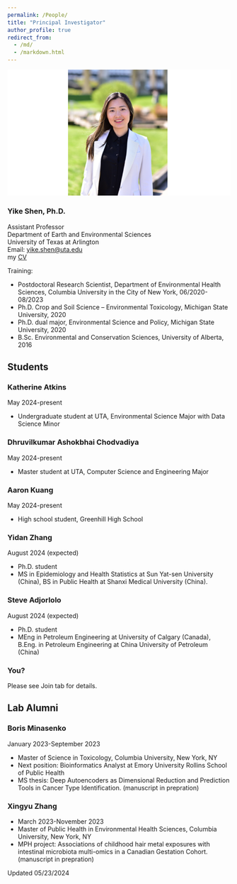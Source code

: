 ```yaml
---
permalink: /People/
title: "Principal Investigator"
author_profile: true
redirect_from: 
  - /md/
  - /markdown.html
---
```


![](webpeopleme.png)

### Yike Shen, Ph.D.
Assistant Professor \
Department of Earth and Environmental Sciences \
University of Texas at Arlington \
Email: yike.shen@uta.edu \
my [CV](https://github.com/YikeShen/Shen-Yike_CV/blob/master/CV_Shen%2CYike_02072024.pdf) 

Training: 
* Postdoctoral Research Scientist, Department of Environmental Health Sciences, Columbia University in the City of New York, 06/2020-08/2023
* Ph.D. Crop and Soil Science – Environmental Toxicology, Michigan State University, 2020
* Ph.D. dual major, Environmental Science and Policy, Michigan State University, 2020
* B.Sc. Environmental and Conservation Sciences, University of Alberta, 2016

## Students

### Katherine Atkins
May 2024-present
- Undergraduate student at UTA, Environmental Science Major with Data Science Minor

### Dhruvilkumar Ashokbhai Chodvadiya
May 2024-present
- Master student at UTA, Computer Science and Engineering Major

### Aaron Kuang
May 2024-present
- High school student, Greenhill High School

### Yidan Zhang
August 2024 (expected)
- Ph.D. student
- MS in Epidemiology and Health Statistics at Sun Yat-sen University (China), BS in Public Health at Shanxi Medical University (China).

### Steve Adjorlolo
August 2024 (expected)
- Ph.D. student
- MEng in Petroleum Engineering at University of Calgary (Canada), B.Eng. in Petroleum Engineering at China University of Petroleum (China)


### You?
Please see Join tab for details. 

## Lab Alumni
### Boris Minasenko
January 2023-September 2023
- Master of Science in Toxicology, Columbia University, New York, NY
- Next position: Bioinformatics Analyst at Emory University Rollins School of Public Health
- MS thesis: Deep Autoencoders as Dimensional Reduction and Prediction Tools in Cancer Type Identification. (manuscript in prepration)

### Xingyu Zhang
- March 2023-November 2023 
- Master of Public Health in Environmental Health Sciences, Columbia University, New York, NY 
- MPH project: Associations of childhood hair metal exposures with intestinal microbiota multi-omics in a Canadian Gestation Cohort. (manuscript in prepration)

Updated 05/23/2024

